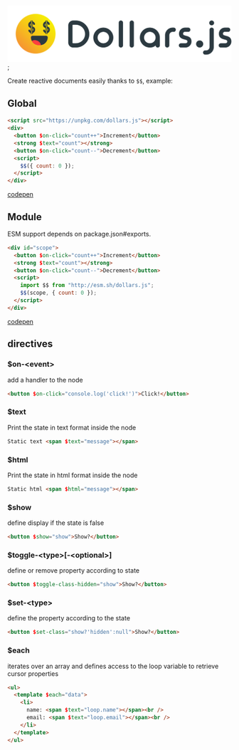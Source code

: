 ![Dollars.js](https://raw.githubusercontent.com/UpperCod/dollars.js/master/brand/dollars.js.svg);

Create reactive documents easily thanks to `$$`, example:

## Global

```html
<script src="https://unpkg.com/dollars.js"></script>
<div>
  <button $on-click="count++">Increment</button>
  <strong $text="count"></strong>
  <button $on-click="count--">Decrement</button>
  <script>
    $$({ count: 0 });
  </script>
</div>
```

[codepen](https://codepen.io/uppchile/pen/eYEOmoR)

## Module

ESM support depends on package.json#exports.

```html
<div id="scope">
  <button $on-click="count++">Increment</button>
  <strong $text="count"></strong>
  <button $on-click="count--">Decrement</button>
  <script>
    import $$ from "http://esm.sh/dollars.js";
    $$(scope, { count: 0 });
  </script>
</div>
```

[codepen](https://codepen.io/uppchile/pen/QWMLoPJ)

## directives

### $on-\<event\>

add a handler to the node

```html
<button $on-click="console.log('click!')">Click!</button>
```

### $text

Print the state in text format inside the node

```html
Static text <span $text="message"></span>
```

### $html

Print the state in html format inside the node

```html
Static html <span $html="message"></span>
```

### $show

define display if the state is false

```html
<button $show="show">Show?</button>
```

### $toggle-\<type\>[-\<optional\>]

define or remove property according to state

```html
<button $toggle-class-hidden="show">Show?</button>
```

### $set-\<type\>

define the property according to the state

```html
<button $set-class="show?'hidden':null">Show?</button>
```

### $each

iterates over an array and defines access to the loop variable to retrieve cursor properties

```html
<ul>
  <template $each="data">
    <li>
      name: <span $text="loop.name"></span><br />
      email: <span $text="loop.email"></span><br />
    </li>
  </template>
</ul>
```
